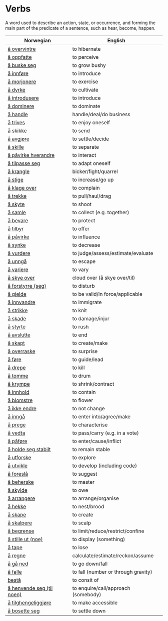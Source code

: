 # Verbs

A word used to describe an action, state, or occurrence, and forming the main part of the predicate of a sentence, such as hear, become, happen.

| Norwegian | English |
| --- | --- |
| [å overvintre](https://www.ordnett.no/search?language=no&phrase=å%20overvintre) | to hibernate |
| [å oppfatte](https://www.ordnett.no/search?language=no&phrase=å%20oppfatte) | to perceive |
| [å buske seg](https://www.ordnett.no/search?language=no&phrase=å%20buske%20seg) | to grow bushy |
| [å innføre](https://www.ordnett.no/search?language=no&phrase=å%20innføre) | to introduce |
| [å morjonere](https://www.ordnett.no/search?language=no&phrase=å%20morjonere) | to exercise |
| [å dyrke](https://www.ordnett.no/search?language=no&phrase=å%20dyrke) | to cultivate |
| [å introdusere](https://www.ordnett.no/search?language=no&phrase=å%20introdusere) | to introduce |
| [å dominere](https://www.ordnett.no/search?language=no&phrase=å%20dominere) | to dominate |
| [å handle](https://www.ordnett.no/search?language=no&phrase=å%20handle) | handle/deal/do business |
| [å trives](https://www.ordnett.no/search?language=no&phrase=å%20trives) | to enjoy oneself |
| [å skikke](https://www.ordnett.no/search?language=no&phrase=å%20skikke) | to send |
| [å avgjøre](https://www.ordnett.no/search?language=no&phrase=å%20avgjøre) | to settle/decide |
| [å skille](https://www.ordnett.no/search?language=no&phrase=å%20skille) | to separate |
| [å påvirke hverandre](https://www.ordnett.no/search?language=no&phrase=å%20påvirke%20hverandre) | to interact |
| [å tilpasse seg](https://www.ordnett.no/search?language=no&phrase=å%20tilpasse%20seg) | to adapt oneself |
| [å krangle](https://www.ordnett.no/search?language=no&phrase=å%20krangle) | bicker/fight/quarrel |
| [å stige](https://www.ordnett.no/search?language=no&phrase=å%20stige) | to increase/go up |
| [å klage over](https://www.ordnett.no/search?language=no&phrase=å%20klage%20over) | to complain |
| [å trekke](https://www.ordnett.no/search?language=no&phrase=å%20trekke) | to pull/haul/drag |
| [å skyte](https://www.ordnett.no/search?language=no&phrase=å%20skyte) | to shoot |
| [å samle](https://www.ordnett.no/search?language=no&phrase=å%20samle) | to collect (e.g. together) |
| [å bevare](https://www.ordnett.no/search?language=no&phrase=å%20bevare) | to protect |
| [å tilbyr](https://www.ordnett.no/search?language=no&phrase=å%20tilbyr) | to offer |
| [å påvirke](https://www.ordnett.no/search?language=no&phrase=å%20påvirke) | to influence |
| [å synke](https://www.ordnett.no/search?language=no&phrase=å%20synke) | to decrease |
| [å vurdere](https://www.ordnett.no/search?language=no&phrase=å%20vurdere) | to judge/assess/estimate/evaluate |
| [å unngå](https://www.ordnett.no/search?language=no&phrase=å%20unngå) | to escape |
| [å variere](https://www.ordnett.no/search?language=no&phrase=å%20variere) | to vary |
| [å skye over](https://www.ordnett.no/search?language=no&phrase=å%20skye%20over) | cloud over (å skye over/til) |
| [å forstyrre (seg)](https://www.ordnett.no/search?language=no&phrase=å%20forstyrre%20(seg)) | to disturb |
| [å gjelde](https://www.ordnett.no/search?language=no&phrase=å%20gjelde) | to be valid/in force/applicable |
| [å innvandre](https://www.ordnett.no/search?language=no&phrase=å%20innvandre) | to immigrate |
| [å strikke](https://www.ordnett.no/search?language=no&phrase=å%20strikke) | to knit |
| [å skade](https://www.ordnett.no/search?language=no&phrase=å%20skade) | to damage/injur |
| [å styrte](https://www.ordnett.no/search?language=no&phrase=å%20styrte) | to rush |
| [å avslutte](https://www.ordnett.no/search?language=no&phrase=å%20avslutte) | to end |
| [å skapt](https://www.ordnett.no/search?language=no&phrase=å%20skapt) | to create/make |
| [å overraske](https://www.ordnett.no/search?language=no&phrase=å%20overraske) | to surprise |
| [å føre](https://www.ordnett.no/search?language=no&phrase=å%20føre) | to guide/lead |
| [å drepe](https://www.ordnett.no/search?language=no&phrase=å%20drepe) | to kill |
| [å tomme](https://www.ordnett.no/search?language=no&phrase=å%20tomme) | to drum |
| [å krympe](https://www.ordnett.no/search?language=no&phrase=å%20krympe) | to shrink/contract |
| [å innhold](https://www.ordnett.no/search?language=no&phrase=å%20innhold) | to contain |
| [å blomstre](https://www.ordnett.no/search?language=no&phrase=å%20blomstre) | to flower |
| [å ikke endre](https://www.ordnett.no/search?language=no&phrase=å%20ikke%20endre) | to not change |
| [å inngå](https://www.ordnett.no/search?language=no&phrase=å%20inngå) | to enter into/agree/make |
| [å prege](https://www.ordnett.no/search?language=no&phrase=å%20prege) | to characterise |
| [å vedta](https://www.ordnett.no/search?language=no&phrase=å%20vedta) | to pass/carry (e.g. in a vote) |
| [å påføre](https://www.ordnett.no/search?language=no&phrase=å%20påføre) | to enter/cause/inflict |
| [å holde seg stabilt](https://www.ordnett.no/search?language=no&phrase=å%20holde%20seg%20stabilt) | to remain stable |
| [å utforske](https://www.ordnett.no/search?language=no&phrase=å%20utforske) | to explore |
| [å utvikle](https://www.ordnett.no/search?language=no&phrase=å%20utvikle) | to develop (including code) |
| [å foreslå](https://www.ordnett.no/search?language=no&phrase=å%20foreslå) | to suggest |
| [å beherske](https://www.ordnett.no/search?language=no&phrase=å%20beherske) | to master |
| [å skylde](https://www.ordnett.no/search?language=no&phrase=å%20skylde) | to owe |
| [å arrangere](https://www.ordnett.no/search?language=no&phrase=å%20arrangere) | to arrange/organise |
| [å hekke](https://www.ordnett.no/search?language=no&phrase=å%20hekke) | to nest/brood |
| [å skape](https://www.ordnett.no/search?language=no&phrase=å%20skape) | to create |
| [å skalpere](https://www.ordnett.no/search?language=no&phrase=å%20skalpere) | to scalp |
| [å begrense](https://www.ordnett.no/search?language=no&phrase=å%20begrense) | to limit/reduce/restrict/confine |
| [å stille ut (noe)](https://www.ordnett.no/search?language=no&phrase=å%20stille%20ut%20(noe)) | to display (something) |
| [å tape](https://www.ordnett.no/search?language=no&phrase=å%20tape) | to lose |
| [å regne](https://www.ordnett.no/search?language=no&phrase=å%20regne) | calculate/estimate/reckon/assume |
| [å gå ned](https://www.ordnett.no/search?language=no&phrase=å%20gå%20ned) | to go down/fall |
| [å falle](https://www.ordnett.no/search?language=no&phrase=å%20falle) | to fall (number or through gravity) |
| [bestå](https://www.ordnett.no/search?language=no&phrase=bestå) | to consit of |
| [å henvende seg (til noen)](https://www.ordnett.no/search?language=no&phrase=å%20henvende%20seg%20(til%20noen)) | to enquire/call/approach (somebody) |
| [å tilghengeliggjøre](https://www.ordnett.no/search?language=no&phrase=å%20tilghengeliggjøre) | to make accessible |
| [å bosette seg](https://www.ordnett.no/search?language=no&phrase=å%20bosette%20seg) | to settle down |

